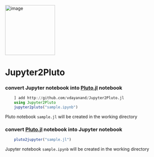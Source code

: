 <img width="162" alt="image" src="https://user-images.githubusercontent.com/31879758/229309153-b00491a8-b0ee-47f2-b43e-5a8564af9333.png">

# Jupyter2Pluto
### convert Jupyter notebook into [Pluto.jl](https://github.com/fonsp/Pluto.jl) notebook

``` julia
    ] add http://github.com/vdayanand/Jupyter2Pluto.jl
    using Jupyter2Pluto
    jupyter2pluto("sample.ipynb")
```
Pluto notebook `sample.jl` will be created in the working directory

### convert [Pluto.jl](https://github.com/fonsp/Pluto.jl) notebook into Jupyter notebook
``` julia
    pluto2jupyter("sample.jl")
```
Jupyter notebook `sample.ipynb` will be created in the working directory
